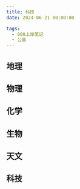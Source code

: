 ```yaml
---
title: 科技
date: 2024-06-21 00:00:00

tags: 
  - 000上岸笔记
  - 公基
---
```

## 地理
## 物理
## 化学
## 生物
## 天文
## 科技
